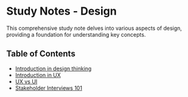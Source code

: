 # Study Notes - Design

This comprehensive study note delves into various aspects of design,
providing a foundation for understanding key concepts.

## Table of Contents

- [Introduction in design thinking](https://github.com/jgchoti/studynote/blob/main/design/design-thinking.md)
- [Introduction in UX](https://github.com/jgchoti/studynote/blob/main/design/ux-overview.md)
- [UX vs UI](https://github.com/jgchoti/studynote/blob/main/design/ux-ui.md)
- [Stakeholder Interviews 101](https://github.com/jgchoti/studynote/blob/main/design/stakeholder-interview.md)

